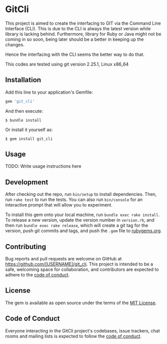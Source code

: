 # GitCli

This project is aimed to create the interfacing to GIT via the Command Line Interface (CLI). This is due to the CLI is always the latest version while library is lacking behind. Furthermore, library for Ruby or Java might not be coming in so soon, being later should be a better in keeping up the changes.

Hence the interfacing with the CLI seems the better way to do that.

This codes are tested using git version 2.25.1, Linux x86\_64 

## Installation

Add this line to your application's Gemfile:

```ruby
gem 'git_cli'
```

And then execute:

    $ bundle install

Or install it yourself as:

    $ gem install git_cli

## Usage

TODO: Write usage instructions here

## Development

After checking out the repo, run `bin/setup` to install dependencies. Then, run `rake test` to run the tests. You can also run `bin/console` for an interactive prompt that will allow you to experiment.

To install this gem onto your local machine, run `bundle exec rake install`. To release a new version, update the version number in `version.rb`, and then run `bundle exec rake release`, which will create a git tag for the version, push git commits and tags, and push the `.gem` file to [rubygems.org](https://rubygems.org).

## Contributing

Bug reports and pull requests are welcome on GitHub at https://github.com/[USERNAME]/git_cli. This project is intended to be a safe, welcoming space for collaboration, and contributors are expected to adhere to the [code of conduct](https://github.com/[USERNAME]/git_cli/blob/master/CODE_OF_CONDUCT.md).


## License

The gem is available as open source under the terms of the [MIT License](https://opensource.org/licenses/MIT).

## Code of Conduct

Everyone interacting in the GitCli project's codebases, issue trackers, chat rooms and mailing lists is expected to follow the [code of conduct](https://github.com/[USERNAME]/git_cli/blob/master/CODE_OF_CONDUCT.md).
